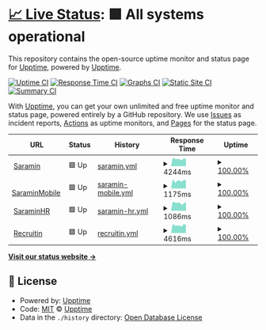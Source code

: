 # [📈 Live Status](https://upptime.github.io/upptime): <!--live status--> **🟩 All systems operational**

This repository contains the open-source uptime monitor and status page for [Upptime](https://upptime.js.org), powered by [Upptime](https://github.com/upptime/upptime).

[![Uptime CI](https://github.com/koj-co/upptime/workflows/Uptime%20CI/badge.svg)](https://github.com/koj-co/upptime/actions?query=workflow%3A%22Uptime+CI%22)
[![Response Time CI](https://github.com/koj-co/upptime/workflows/Response%20Time%20CI/badge.svg)](https://github.com/koj-co/upptime/actions?query=workflow%3A%22Response+Time+CI%22)
[![Graphs CI](https://github.com/koj-co/upptime/workflows/Graphs%20CI/badge.svg)](https://github.com/koj-co/upptime/actions?query=workflow%3A%22Graphs+CI%22)
[![Static Site CI](https://github.com/koj-co/upptime/workflows/Static%20Site%20CI/badge.svg)](https://github.com/koj-co/upptime/actions?query=workflow%3A%22Static+Site+CI%22)
[![Summary CI](https://github.com/koj-co/upptime/workflows/Summary%20CI/badge.svg)](https://github.com/koj-co/upptime/actions?query=workflow%3A%22Summary+CI%22)

With [Upptime](https://upptime.js.org), you can get your own unlimited and free uptime monitor and status page, powered entirely by a GitHub repository. We use [Issues](https://github.com/upptime/upptime/issues) as incident reports, [Actions](https://github.com/webjjel/upptime/actions) as uptime monitors, and [Pages](https://upptime.github.io/upptime) for the status page.

<!--start: status pages-->
<!-- This summary is generated by Upptime (https://github.com/upptime/upptime) -->
<!-- Do not edit this manually, your changes will be overwritten -->
<!-- prettier-ignore -->
| URL | Status | History | Response Time | Uptime |
| --- | ------ | ------- | ------------- | ------ |
| <img alt="" src="https://icons.duckduckgo.com/ip3/www.saramin.co.kr.ico" height="13"> [Saramin](https://www.saramin.co.kr/zf_user) | 🟩 Up | [saramin.yml](https://github.com/webjjel/upptime/commits/HEAD/history/saramin.yml) | <details><summary><img alt="Response time graph" src="./graphs/saramin/response-time-week.png" height="20"> 4244ms</summary><br><a href="https://webjjel.github.io/upptime/history/saramin"><img alt="Response time 3361" src="https://img.shields.io/endpoint?url=https%3A%2F%2Fraw.githubusercontent.com%2Fwebjjel%2Fupptime%2FHEAD%2Fapi%2Fsaramin%2Fresponse-time.json"></a><br><a href="https://webjjel.github.io/upptime/history/saramin"><img alt="24-hour response time 4614" src="https://img.shields.io/endpoint?url=https%3A%2F%2Fraw.githubusercontent.com%2Fwebjjel%2Fupptime%2FHEAD%2Fapi%2Fsaramin%2Fresponse-time-day.json"></a><br><a href="https://webjjel.github.io/upptime/history/saramin"><img alt="7-day response time 4244" src="https://img.shields.io/endpoint?url=https%3A%2F%2Fraw.githubusercontent.com%2Fwebjjel%2Fupptime%2FHEAD%2Fapi%2Fsaramin%2Fresponse-time-week.json"></a><br><a href="https://webjjel.github.io/upptime/history/saramin"><img alt="30-day response time 4237" src="https://img.shields.io/endpoint?url=https%3A%2F%2Fraw.githubusercontent.com%2Fwebjjel%2Fupptime%2FHEAD%2Fapi%2Fsaramin%2Fresponse-time-month.json"></a><br><a href="https://webjjel.github.io/upptime/history/saramin"><img alt="1-year response time 3463" src="https://img.shields.io/endpoint?url=https%3A%2F%2Fraw.githubusercontent.com%2Fwebjjel%2Fupptime%2FHEAD%2Fapi%2Fsaramin%2Fresponse-time-year.json"></a></details> | <details><summary><a href="https://webjjel.github.io/upptime/history/saramin">100.00%</a></summary><a href="https://webjjel.github.io/upptime/history/saramin"><img alt="All-time uptime 99.90%" src="https://img.shields.io/endpoint?url=https%3A%2F%2Fraw.githubusercontent.com%2Fwebjjel%2Fupptime%2FHEAD%2Fapi%2Fsaramin%2Fuptime.json"></a><br><a href="https://webjjel.github.io/upptime/history/saramin"><img alt="24-hour uptime 100.00%" src="https://img.shields.io/endpoint?url=https%3A%2F%2Fraw.githubusercontent.com%2Fwebjjel%2Fupptime%2FHEAD%2Fapi%2Fsaramin%2Fuptime-day.json"></a><br><a href="https://webjjel.github.io/upptime/history/saramin"><img alt="7-day uptime 100.00%" src="https://img.shields.io/endpoint?url=https%3A%2F%2Fraw.githubusercontent.com%2Fwebjjel%2Fupptime%2FHEAD%2Fapi%2Fsaramin%2Fuptime-week.json"></a><br><a href="https://webjjel.github.io/upptime/history/saramin"><img alt="30-day uptime 100.00%" src="https://img.shields.io/endpoint?url=https%3A%2F%2Fraw.githubusercontent.com%2Fwebjjel%2Fupptime%2FHEAD%2Fapi%2Fsaramin%2Fuptime-month.json"></a><br><a href="https://webjjel.github.io/upptime/history/saramin"><img alt="1-year uptime 99.99%" src="https://img.shields.io/endpoint?url=https%3A%2F%2Fraw.githubusercontent.com%2Fwebjjel%2Fupptime%2FHEAD%2Fapi%2Fsaramin%2Fuptime-year.json"></a></details>
| <img alt="" src="https://icons.duckduckgo.com/ip3/m.saramin.co.kr.ico" height="13"> [SaraminMobile](https://m.saramin.co.kr) | 🟩 Up | [saramin-mobile.yml](https://github.com/webjjel/upptime/commits/HEAD/history/saramin-mobile.yml) | <details><summary><img alt="Response time graph" src="./graphs/saramin-mobile/response-time-week.png" height="20"> 1175ms</summary><br><a href="https://webjjel.github.io/upptime/history/saramin-mobile"><img alt="Response time 1282" src="https://img.shields.io/endpoint?url=https%3A%2F%2Fraw.githubusercontent.com%2Fwebjjel%2Fupptime%2FHEAD%2Fapi%2Fsaramin-mobile%2Fresponse-time.json"></a><br><a href="https://webjjel.github.io/upptime/history/saramin-mobile"><img alt="24-hour response time 1076" src="https://img.shields.io/endpoint?url=https%3A%2F%2Fraw.githubusercontent.com%2Fwebjjel%2Fupptime%2FHEAD%2Fapi%2Fsaramin-mobile%2Fresponse-time-day.json"></a><br><a href="https://webjjel.github.io/upptime/history/saramin-mobile"><img alt="7-day response time 1175" src="https://img.shields.io/endpoint?url=https%3A%2F%2Fraw.githubusercontent.com%2Fwebjjel%2Fupptime%2FHEAD%2Fapi%2Fsaramin-mobile%2Fresponse-time-week.json"></a><br><a href="https://webjjel.github.io/upptime/history/saramin-mobile"><img alt="30-day response time 1243" src="https://img.shields.io/endpoint?url=https%3A%2F%2Fraw.githubusercontent.com%2Fwebjjel%2Fupptime%2FHEAD%2Fapi%2Fsaramin-mobile%2Fresponse-time-month.json"></a><br><a href="https://webjjel.github.io/upptime/history/saramin-mobile"><img alt="1-year response time 1246" src="https://img.shields.io/endpoint?url=https%3A%2F%2Fraw.githubusercontent.com%2Fwebjjel%2Fupptime%2FHEAD%2Fapi%2Fsaramin-mobile%2Fresponse-time-year.json"></a></details> | <details><summary><a href="https://webjjel.github.io/upptime/history/saramin-mobile">100.00%</a></summary><a href="https://webjjel.github.io/upptime/history/saramin-mobile"><img alt="All-time uptime 99.90%" src="https://img.shields.io/endpoint?url=https%3A%2F%2Fraw.githubusercontent.com%2Fwebjjel%2Fupptime%2FHEAD%2Fapi%2Fsaramin-mobile%2Fuptime.json"></a><br><a href="https://webjjel.github.io/upptime/history/saramin-mobile"><img alt="24-hour uptime 100.00%" src="https://img.shields.io/endpoint?url=https%3A%2F%2Fraw.githubusercontent.com%2Fwebjjel%2Fupptime%2FHEAD%2Fapi%2Fsaramin-mobile%2Fuptime-day.json"></a><br><a href="https://webjjel.github.io/upptime/history/saramin-mobile"><img alt="7-day uptime 100.00%" src="https://img.shields.io/endpoint?url=https%3A%2F%2Fraw.githubusercontent.com%2Fwebjjel%2Fupptime%2FHEAD%2Fapi%2Fsaramin-mobile%2Fuptime-week.json"></a><br><a href="https://webjjel.github.io/upptime/history/saramin-mobile"><img alt="30-day uptime 100.00%" src="https://img.shields.io/endpoint?url=https%3A%2F%2Fraw.githubusercontent.com%2Fwebjjel%2Fupptime%2FHEAD%2Fapi%2Fsaramin-mobile%2Fuptime-month.json"></a><br><a href="https://webjjel.github.io/upptime/history/saramin-mobile"><img alt="1-year uptime 99.99%" src="https://img.shields.io/endpoint?url=https%3A%2F%2Fraw.githubusercontent.com%2Fwebjjel%2Fupptime%2FHEAD%2Fapi%2Fsaramin-mobile%2Fuptime-year.json"></a></details>
| <img alt="" src="https://icons.duckduckgo.com/ip3/www.saraminhr.co.kr.ico" height="13"> [SaraminHR](https://www.saraminhr.co.kr) | 🟩 Up | [saramin-hr.yml](https://github.com/webjjel/upptime/commits/HEAD/history/saramin-hr.yml) | <details><summary><img alt="Response time graph" src="./graphs/saramin-hr/response-time-week.png" height="20"> 1086ms</summary><br><a href="https://webjjel.github.io/upptime/history/saramin-hr"><img alt="Response time 1058" src="https://img.shields.io/endpoint?url=https%3A%2F%2Fraw.githubusercontent.com%2Fwebjjel%2Fupptime%2FHEAD%2Fapi%2Fsaramin-hr%2Fresponse-time.json"></a><br><a href="https://webjjel.github.io/upptime/history/saramin-hr"><img alt="24-hour response time 1228" src="https://img.shields.io/endpoint?url=https%3A%2F%2Fraw.githubusercontent.com%2Fwebjjel%2Fupptime%2FHEAD%2Fapi%2Fsaramin-hr%2Fresponse-time-day.json"></a><br><a href="https://webjjel.github.io/upptime/history/saramin-hr"><img alt="7-day response time 1086" src="https://img.shields.io/endpoint?url=https%3A%2F%2Fraw.githubusercontent.com%2Fwebjjel%2Fupptime%2FHEAD%2Fapi%2Fsaramin-hr%2Fresponse-time-week.json"></a><br><a href="https://webjjel.github.io/upptime/history/saramin-hr"><img alt="30-day response time 1137" src="https://img.shields.io/endpoint?url=https%3A%2F%2Fraw.githubusercontent.com%2Fwebjjel%2Fupptime%2FHEAD%2Fapi%2Fsaramin-hr%2Fresponse-time-month.json"></a><br><a href="https://webjjel.github.io/upptime/history/saramin-hr"><img alt="1-year response time 1069" src="https://img.shields.io/endpoint?url=https%3A%2F%2Fraw.githubusercontent.com%2Fwebjjel%2Fupptime%2FHEAD%2Fapi%2Fsaramin-hr%2Fresponse-time-year.json"></a></details> | <details><summary><a href="https://webjjel.github.io/upptime/history/saramin-hr">100.00%</a></summary><a href="https://webjjel.github.io/upptime/history/saramin-hr"><img alt="All-time uptime 100.00%" src="https://img.shields.io/endpoint?url=https%3A%2F%2Fraw.githubusercontent.com%2Fwebjjel%2Fupptime%2FHEAD%2Fapi%2Fsaramin-hr%2Fuptime.json"></a><br><a href="https://webjjel.github.io/upptime/history/saramin-hr"><img alt="24-hour uptime 100.00%" src="https://img.shields.io/endpoint?url=https%3A%2F%2Fraw.githubusercontent.com%2Fwebjjel%2Fupptime%2FHEAD%2Fapi%2Fsaramin-hr%2Fuptime-day.json"></a><br><a href="https://webjjel.github.io/upptime/history/saramin-hr"><img alt="7-day uptime 100.00%" src="https://img.shields.io/endpoint?url=https%3A%2F%2Fraw.githubusercontent.com%2Fwebjjel%2Fupptime%2FHEAD%2Fapi%2Fsaramin-hr%2Fuptime-week.json"></a><br><a href="https://webjjel.github.io/upptime/history/saramin-hr"><img alt="30-day uptime 100.00%" src="https://img.shields.io/endpoint?url=https%3A%2F%2Fraw.githubusercontent.com%2Fwebjjel%2Fupptime%2FHEAD%2Fapi%2Fsaramin-hr%2Fuptime-month.json"></a><br><a href="https://webjjel.github.io/upptime/history/saramin-hr"><img alt="1-year uptime 100.00%" src="https://img.shields.io/endpoint?url=https%3A%2F%2Fraw.githubusercontent.com%2Fwebjjel%2Fupptime%2FHEAD%2Fapi%2Fsaramin-hr%2Fuptime-year.json"></a></details>
| <img alt="" src="https://icons.duckduckgo.com/ip3/demo.recruitin.co.kr.ico" height="13"> [Recruitin](https://demo.recruitin.co.kr) | 🟩 Up | [recruitin.yml](https://github.com/webjjel/upptime/commits/HEAD/history/recruitin.yml) | <details><summary><img alt="Response time graph" src="./graphs/recruitin/response-time-week.png" height="20"> 4616ms</summary><br><a href="https://webjjel.github.io/upptime/history/recruitin"><img alt="Response time 3930" src="https://img.shields.io/endpoint?url=https%3A%2F%2Fraw.githubusercontent.com%2Fwebjjel%2Fupptime%2FHEAD%2Fapi%2Frecruitin%2Fresponse-time.json"></a><br><a href="https://webjjel.github.io/upptime/history/recruitin"><img alt="24-hour response time 5213" src="https://img.shields.io/endpoint?url=https%3A%2F%2Fraw.githubusercontent.com%2Fwebjjel%2Fupptime%2FHEAD%2Fapi%2Frecruitin%2Fresponse-time-day.json"></a><br><a href="https://webjjel.github.io/upptime/history/recruitin"><img alt="7-day response time 4616" src="https://img.shields.io/endpoint?url=https%3A%2F%2Fraw.githubusercontent.com%2Fwebjjel%2Fupptime%2FHEAD%2Fapi%2Frecruitin%2Fresponse-time-week.json"></a><br><a href="https://webjjel.github.io/upptime/history/recruitin"><img alt="30-day response time 4585" src="https://img.shields.io/endpoint?url=https%3A%2F%2Fraw.githubusercontent.com%2Fwebjjel%2Fupptime%2FHEAD%2Fapi%2Frecruitin%2Fresponse-time-month.json"></a><br><a href="https://webjjel.github.io/upptime/history/recruitin"><img alt="1-year response time 4012" src="https://img.shields.io/endpoint?url=https%3A%2F%2Fraw.githubusercontent.com%2Fwebjjel%2Fupptime%2FHEAD%2Fapi%2Frecruitin%2Fresponse-time-year.json"></a></details> | <details><summary><a href="https://webjjel.github.io/upptime/history/recruitin">100.00%</a></summary><a href="https://webjjel.github.io/upptime/history/recruitin"><img alt="All-time uptime 99.96%" src="https://img.shields.io/endpoint?url=https%3A%2F%2Fraw.githubusercontent.com%2Fwebjjel%2Fupptime%2FHEAD%2Fapi%2Frecruitin%2Fuptime.json"></a><br><a href="https://webjjel.github.io/upptime/history/recruitin"><img alt="24-hour uptime 100.00%" src="https://img.shields.io/endpoint?url=https%3A%2F%2Fraw.githubusercontent.com%2Fwebjjel%2Fupptime%2FHEAD%2Fapi%2Frecruitin%2Fuptime-day.json"></a><br><a href="https://webjjel.github.io/upptime/history/recruitin"><img alt="7-day uptime 100.00%" src="https://img.shields.io/endpoint?url=https%3A%2F%2Fraw.githubusercontent.com%2Fwebjjel%2Fupptime%2FHEAD%2Fapi%2Frecruitin%2Fuptime-week.json"></a><br><a href="https://webjjel.github.io/upptime/history/recruitin"><img alt="30-day uptime 100.00%" src="https://img.shields.io/endpoint?url=https%3A%2F%2Fraw.githubusercontent.com%2Fwebjjel%2Fupptime%2FHEAD%2Fapi%2Frecruitin%2Fuptime-month.json"></a><br><a href="https://webjjel.github.io/upptime/history/recruitin"><img alt="1-year uptime 99.98%" src="https://img.shields.io/endpoint?url=https%3A%2F%2Fraw.githubusercontent.com%2Fwebjjel%2Fupptime%2FHEAD%2Fapi%2Frecruitin%2Fuptime-year.json"></a></details>

<!--end: status pages-->

[**Visit our status website →**](https://upptime.github.io/upptime)

## 📄 License

- Powered by: [Upptime](https://github.com/upptime/upptime)
- Code: [MIT](./LICENSE) © [Upptime](https://upptime.js.org)
- Data in the `./history` directory: [Open Database License](https://opendatacommons.org/licenses/odbl/1-0/)

